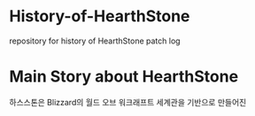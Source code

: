 # History-of-HearthStone
repository for history of HearthStone patch log

# Main Story about HearthStone

하스스톤은 Blizzard의 월드 오브 워크래프트 세계관을 기반으로 만들어진 